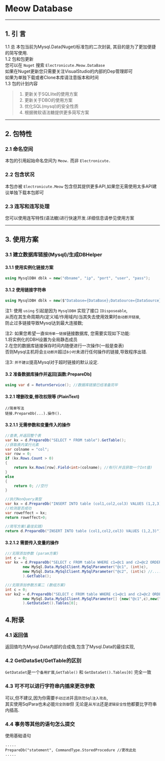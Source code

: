 ﻿# Meow Database 
-----------

## 1. 引 言
1.1 总 
本包当前为Mysql.Data(Nuget)标准包的二次封装, 其目的是为了更加便捷的简写使用.  
1.2 包和包更新  
您可以在 `Nuget` 搜索 `Electronicute.Meow.DataBase`  
如果在Nuget更新您只需要关注VisualStudio的内部的Dep管理即可  
如果为单独下载或者Clone本库请注意版本和时间  
1.3 包的计划内容  
> 1. 更新关于SQLlite的使用方案
> 1. 更新关于DBO的使用方案
> 1. 优化SQL(mysql)的安全性质
> 1. 根据微软语法糖提供更多简写方案

----------

## 2. 包特性
### 2.1 命名空间   
本包的引用起始命名空间为 `Meow.` 而非 `Electronicute.`   
### 2.2 包含状况  
本包亦被 `Electronicute.Meow` 包含但其提供更多API,如果您无需使用太多API建议单独下载本包即可  
### 2.3 连写和连写处理  
您可以使用连写特性(语法糖)进行快速开发.详细信息请参见使用方案

----------

## 3. 使用方案
### 3.1 建立数据库链接(Mysql)/生成DBHelper  
#### 3.1.1 使用实例化链接方案  
```csharp
using MysqlDBH dblk = new("dbname", "ip", "port", "user", "pass");
```
#### 3.1.2 使用链接字符串  
```csharp
using MysqlDBH dblk = new($"Database={DataBase};DataSource={DataSource};Port={Port};UserId={UserId};Password={password};Charset={Charset};{otherParameter}");
```

注1: 使用 `using` 引起是因为 `MysqlDBH` 实现了接口 `IDisposeable`,  
从而在其生命周期内(定义域/作用域内)当其失去使用效果时`自动断开链接`,  
防止过多链接导致Mysql达到最大连接数;  

注2: 如果您希望一直`保持单一链接`链接数据库, 您需要实现如下功能:  
1.将实例化的DBH设置为全局静态成员   
2.在您的数据库链接保存时间内随便进行一次操作(一般是查表)  
否则Mysql主机将会`主动断开`超过`8小时`未进行任何操作的链接,导致程序出错.  

注3: `并不建议`提高Mysql对于超时链接的默认设定.

#### 3.2 准备数据库操作并返回[函数:PrepareDb]
```csharp
using var d = ReturnService(); //数据库链接已经准备完毕
```
#### 3.2.1 增删改查,修改权限等 (PlainText)
```
//简单写法
链接.PrepareDb(...).操作().
```
#### 3.2.1.1 无需参数和变量传入的操作
```csharp
//查表,并返回整个表
var kx = d.PrepareDb("SELECT * FROM table").GetTable();
//获取表内某行元素
var colname = "col";
var row = 0;
if (kx.Rows.Count > 0)
{
    return kx.Rows[row].Field<int>(colname); //有行(并且获取一个Int值)
}
else
{
    return 0; //空行
}
```
```csharp
//执行NonQuery类型
var kx = d.PrepareDb("INSERT INTO table (col1,col2,col3) VALUES (1,2,3)").ExecuteNonQuery();
//检测是否成功
var roweffect = kx;
return roweffect>0;

//简写方案(最佳实践)
return d.PrepareDb("INSERT INTO table (col1,col2,col3) VALUES (1,2,3)").ExecuteNonQuery()>0;
```
#### 3.2.1.2 需要传入变量的操作
```csharp
///无限添加参数 (param方案)
int c = 0;
var kx = d.PrepareDb("SELECT c FROM table WHERE c1=@c1 and c2=@c2 ORDER BY c DESC LIMIT 1",
		new MySql.Data.MySqlClient.MySqlParameter("@c1", (int)c),
		new MySql.Data.MySqlClient.MySqlParameter("@c2", (int)c) //.....
		).GetTable();
```
```csharp
///无限添加参数方案二 (数组方案)
int c = 0;
var kx2 = d.PrepareDb("SELECT c FROM table WHERE c1=@c1 and c2=@c2 ORDER BY c DESC LIMIT 1",
        new MySql.Data.MySqlClient.MySqlParameter[] {new("@c1",c),new("@c2",c)}
        ).GetDataSet().Tables[0];
```

## 4.附录
### 4.1 返回值
返回值均为Mysql.Data内部的合成值,包含了Mysql.Data的最佳实现,
### 4.2 GetDataSet/GetTable的区别
`GetDataSet`是一个`备用扩展`,`GetTable()` 和 `GetDataSet().Tables[0]` 完全一致
### 4.3 可不可以进行字符串内插来更改参数
可以,但不建议,因为你需要`手动过滤`并且`防范Sql注入攻击`,  
其实使用SqlPara也未必能`完全防御`但 无论是从`写法`还是`逻辑安全性`他都要比字符串内插高.
### 4.4 事务等其他的语句怎么提交
使用基础语句
```
.....
PrepareDb("statement", CommandType.StoredProcedure //更改此处
.....	
```